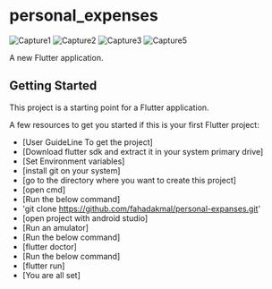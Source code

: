 # personal_expenses

![Capture1](https://user-images.githubusercontent.com/43066831/96675900-79cd2e00-1385-11eb-8fb4-6021d70adb18.PNG)
![Capture2](https://user-images.githubusercontent.com/43066831/96675904-7b96f180-1385-11eb-8451-fd98a95b28ad.PNG)
![Capture3](https://user-images.githubusercontent.com/43066831/96675905-7c2f8800-1385-11eb-848c-b1b47f514070.PNG)
![Capture5](https://user-images.githubusercontent.com/43066831/96675907-7df94b80-1385-11eb-9167-1c947e9d7a7e.PNG)


A new Flutter application.

## Getting Started

This project is a starting point for a Flutter application.

A few resources to get you started if this is your first Flutter project:

- [User GuideLine To get the project]
- [Download flutter sdk and extract it in your system primary drive]
- [Set Environment variables]
- [install git on your system]
- [go to the directory where you want to create this project]
- [open cmd]
- [Run the below command]
- 'git clone https://github.com/fahadakmal/personal-expanses.git'
- [open project with android studio]
- [Run an amulator]
- [Run the below command]
- [flutter doctor]
- [Run the below command]
- [flutter run]
- [You are all set]









